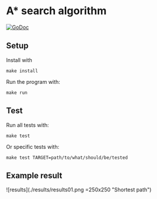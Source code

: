 # A\* search algorithm

[![GoDoc](https://godoc.org/github.com/Jxtopher/a_star?status.svg)](https://godoc.org/github.com/Jxtopher/a_star/astar)


## Setup

Install with

```
make install
```

Run the program with:

```
make run
```

## Test

Run all tests with:

```
make test
```

Or specific tests with:

```
make test TARGET=path/to/what/should/be/tested
```

## Example result

![results](./results/results01.png =250x250 "Shortest path")
